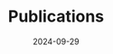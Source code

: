 ---
# Leave the homepage title empty to use the site title
title: Publications
date: 2024-09-29
type: landing

#---------------------------------------------------------------------------------

sections:

#---------------------------------------------------------------------------------

  - block: markdown
    content:
      title: "Publications"
      text: |-
        </br>

        | Year | [International</br>Journal](#id-ij) | [International</br>Conference](#id-ic) | [Domestic</br>Journal](#id-dj) | [Domestic</br>Conference](#id-dc) |
        |-----------|:---------------------:|:------------------------:|:----------------:|:-------------------:|
        |  **2023** |                     3 |                        9 |                4 |                   5 |
        |  **2022** |                     1 |                        2 |                2 |                  10 |
        |  **2021** |                     2 |                        1 |                1 |                  10 |
        | **2011~2020** |                44 |                      100 |               42 |                 127 |
        | **2001~2010** |                38 |                       83 |               12 |                  72 |
        | **1996~2000** |                 9 |                       31 |               11 |                  38 |

        

        </br>

        {{% callout note %}}
         Quickly discover relevant content by [**filtering publications:** Click here](/publication).
        {{% /callout %}}

#---------------------------------------------------------------------------------

  - block: collection
    id: id-ij
    content:
      title: International</br>Journal
      text: |-

      count: 5
      filters:
        folders:
          - publication
        publication_type: 'article-journal'
    design:
      view: citation   
      columns: '2'

#---------------------------------------------------------------------------------

  - block: collection
    id: id-ic
    content:
      title: International</br>Conference
      text: |-

      count: 5
      filters:
        folders:
          - publication
        publication_type: 'article-conference'
    design:
      view: citation
      columns: '2'

#---------------------------------------------------------------------------------

  - block: collection
    id: id-dj
    content:
      title: Domestic</br>Journal
      text: |-

      count: 3
      filters:
        folders:
          - publication
        publication_type: 'domestic-journal'
    design:
      view: citation
      columns: '2'

#---------------------------------------------------------------------------------

  - block: collection
    id: id-dc
    content:
      title: Domestic</br>Conference
      text: |-

      count: 5
      filters:
        folders:
          - publication
        publication_type: 'domestic-conference'
    design:
      view: citation
      columns: '2'

---